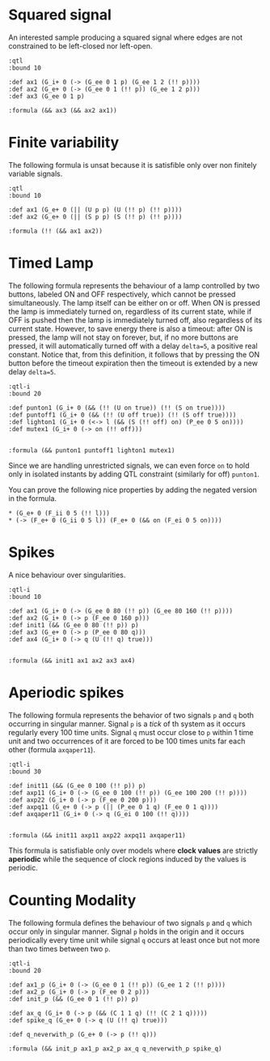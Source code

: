 # Squared signal #

An interested sample producing a squared signal where edges are not constrained to be left-closed nor left-open.


```
:qtl
:bound 10

:def ax1 (G_i+ 0 (-> (G_ee 0 1 p) (G_ee 1 2 (!! p))))
:def ax2 (G_e+ 0 (-> (G_ee 0 1 (!! p)) (G_ee 1 2 p)))
:def ax3 (G_ee 0 1 p)

:formula (&& ax3 (&& ax2 ax1))
```



# Finite variability #

The following formula is unsat because it is satisfible only over non finitely variable signals.

```
:qtl
:bound 10

:def ax1 (G_e+ 0 (|| (U p p) (U (!! p) (!! p))))
:def ax2 (G_e+ 0 (|| (S p p) (S (!! p) (!! p))))

:formula (!! (&& ax1 ax2))

```


# Timed Lamp #
The following formula represents the behaviour of a lamp controlled by two buttons, labeled ON and OFF respectively, which cannot be pressed simultaneously. The lamp itself can be either on or off. When ON is pressed the lamp is immediately turned on, regardless of its current state, while if OFF is pushed then the lamp is immediately turned off, also regardless of its current state. However, to save energy there is also a timeout: after ON is pressed, the lamp will not stay on forever, but, if no more buttons are pressed, it will automatically turned off with a delay `delta=5`, a positive real constant. Notice that, from this definition, it follows that by pressing the ON button before the timeout expiration then the timeout is extended by a new delay `delta=5`.

```
:qtl-i
:bound 20

:def punton1 (G_i+ 0 (&& (!! (U on true)) (!! (S on true))))
:def puntoff1 (G_i+ 0 (&& (!! (U off true)) (!! (S off true))))
:def lighton1 (G_i+ 0 (<-> l (&& (S (!! off) on) (P_ee 0 5 on))))
:def mutex1 (G_i+ 0 (-> on (!! off)))


:formula (&& punton1 puntoff1 lighton1 mutex1)
```

Since we are handling unrestricted signals, we can even force `on` to hold only in
isolated instants by adding QTL constraint (similarly for off) `punton1`.

You can prove the following nice properties by adding the negated version in the formula.

```
* (G_e+ 0 (F_ii 0 5 (!! l)))
* (-> (F_e+ 0 (G_ii 0 5 l)) (F_e+ 0 (&& on (F_ei 0 5 on)))) 
```


# Spikes #
A nice behaviour over singularities.

```
:qtl-i
:bound 10

:def ax1 (G_i+ 0 (-> (G_ee 0 80 (!! p)) (G_ee 80 160 (!! p))))
:def ax2 (G_i+ 0 (-> p (F_ee 0 160 p)))
:def init1 (&& (G_ee 0 80 (!! p)) p)
:def ax3 (G_e+ 0 (-> p (P_ee 0 80 q)))
:def ax4 (G_i+ 0 (-> q (U (!! q) true)))


:formula (&& init1 ax1 ax2 ax3 ax4)
```

# Aperiodic spikes #
The following formula represents the behavior of two signals `p` and `q` both occurring in singular manner. Signal `p` is a _tick_ of th system as it occurs regularly every 100 time units. Signal `q` must occur close to `p` within 1 time unit and two occurrences of it are forced to be 100 times units far each other (formula `axqaper11`).

```
:qtl-i
:bound 30

:def init11 (&& (G_ee 0 100 (!! p)) p)
:def axp11 (G_i+ 0 (-> (G_ee 0 100 (!! p)) (G_ee 100 200 (!! p))))
:def axp22 (G_i+ 0 (-> p (F_ee 0 200 p)))
:def axpq11 (G_e+ 0 (-> p (|| (P_ee 0 1 q) (F_ee 0 1 q))))
:def axqaper11 (G_i+ 0 (-> q (G_ei 0 100 (!! q))))


:formula (&& init11 axp11 axp22 axpq11 axqaper11)
```

This formula is satisfiable only over models where **clock values** are strictly **aperiodic** while the sequence of clock regions induced by the values is periodic.


# Counting Modality #
The following formula defines the behaviour of two signals `p` and `q` which occur only in singular manner.
Signal `p` holds in the origin and it occurs periodically every time unit while signal `q` occurs at least once but not more than two times between two `p`.

```
:qtl-i
:bound 20

:def ax1_p (G_i+ 0 (-> (G_ee 0 1 (!! p)) (G_ee 1 2 (!! p))))
:def ax2_p (G_i+ 0 (-> p (F_ee 0 2 p)))
:def init_p (&& (G_ee 0 1 (!! p)) p)

:def ax_q (G_i+ 0 (-> p (&& (C 1 1 q) (!! (C 2 1 q)))))
:def spike_q (G_e+ 0 (-> q (U (!! q) true)))

:def q_neverwith_p (G_e+ 0 (-> p (!! q)))

:formula (&& init_p ax1_p ax2_p ax_q q_neverwith_p spike_q)
```